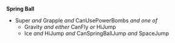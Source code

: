 ﻿**Spring Ball**

- Super *and* Grapple *and* CanUsePowerBombs *and one of*
  - Gravity *and either* CanFly *or* HiJump
  - Ice *and* HiJump *and* CanSpringBallJump *and* SpaceJump

